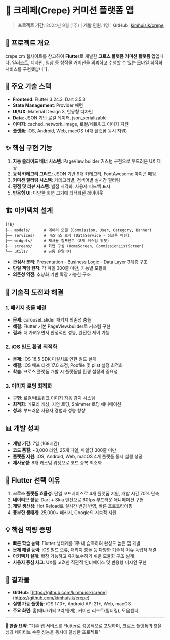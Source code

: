 # 🥞 크레페(Crepe) 커미션 플랫폼 앱

> **프로젝트 기간**: 2024년 9월 (1주) | **개발 인원**: 1명 | **GitHub**: [kimhuisik/crepe](https://github.com/kimhuisik/crepe)

## 📝 프로젝트 개요
crepe.cm 웹사이트를 참고하여 **Flutter**로 개발한 **크로스 플랫폼 커미션 플랫폼 앱**입니다. 
일러스트, 디자인, 영상 등 창작물 커미션을 의뢰하고 수행할 수 있는 모바일 최적화 서비스를 구현했습니다.

## 🚀 주요 기술 스택
- **Frontend**: Flutter 3.24.3, Dart 3.5.3
- **State Management**: Provider 패턴
- **UI/UX**: Material Design 3, 반응형 디자인
- **Data**: JSON 기반 로컬 데이터, json_serializable
- **이미지**: cached_network_image, 로컬/네트워크 이미지 지원
- **플랫폼**: iOS, Android, Web, macOS (4개 플랫폼 동시 지원)

## ✨ 핵심 구현 기능
1. **자동 슬라이드 배너 시스템**: PageView.builder 커스텀 구현으로 부드러운 UX 제공
2. **동적 카테고리 그리드**: JSON 기반 9개 카테고리, FontAwesome 아이콘 매핑
3. **커미션 필터링 시스템**: 카테고리별, 검색어별 실시간 필터링
4. **평점 및 리뷰 시스템**: 별점 시각화, 사용자 피드백 표시
5. **반응형 UI**: 다양한 화면 크기에 최적화된 레이아웃

## 🏗️ 아키텍처 설계
```
lib/
├── models/      # 데이터 모델 (Commission, User, Category, Banner)
├── services/    # 비즈니스 로직 (DataService - 싱글톤 패턴)
├── widgets/     # 재사용 컴포넌트 (8개 커스텀 위젯)
├── screens/     # 화면 구성 (HomeScreen, CommissionListScreen)
└── utils/       # 공통 유틸리티
```
- **관심사 분리**: Presentation - Business Logic - Data Layer 3계층 구조
- **단일 책임 원칙**: 각 파일 300줄 미만, 기능별 모듈화
- **의존성 역전**: 추상화 기반 확장 가능한 구조

## 🔧 기술적 도전과 해결
### 1. **패키지 충돌 해결**
- **문제**: carousel_slider 패키지 의존성 충돌
- **해결**: Flutter 기본 PageView.builder로 커스텀 구현
- **결과**: 더 가벼우면서 안정적인 성능, 완전한 제어 가능

### 2. **iOS 빌드 환경 최적화**
- **문제**: iOS 18.5 SDK 미설치로 인한 빌드 실패
- **해결**: iOS 배포 타겟 17.0 조정, Podfile 및 plist 설정 최적화
- **학습**: 크로스 플랫폼 개발 시 플랫폼별 환경 설정의 중요성

### 3. **이미지 로딩 최적화**
- **구현**: 로컬/네트워크 이미지 자동 감지 시스템
- **최적화**: 메모리 캐싱, 지연 로딩, Shimmer 로딩 애니메이션
- **성과**: 부드러운 사용자 경험과 성능 향상

## 📊 개발 성과
- **개발 기간**: 7일 (168시간)
- **코드 품질**: ~3,000 라인, 25개 파일, 파일당 300줄 미만
- **플랫폼 지원**: iOS, Android, Web, macOS 4개 플랫폼 동시 실행 성공
- **재사용성**: 8개 커스텀 위젯으로 코드 중복 최소화

## 🎯 Flutter 선택 이유
1. **크로스 플랫폼 효율성**: 단일 코드베이스로 4개 플랫폼 지원, 개발 시간 70% 단축
2. **네이티브 성능**: Dart + Skia 엔진으로 60fps 부드러운 애니메이션 구현
3. **개발 생산성**: Hot Reload로 실시간 변경 반영, 빠른 프로토타이핑
4. **풍부한 생태계**: 25,000+ 패키지, Google의 지속적 지원

## 💡 핵심 역량 증명
- **빠른 학습 능력**: Flutter 생태계를 1주 내 습득하여 완성도 높은 앱 개발
- **문제 해결 능력**: iOS 빌드 오류, 패키지 충돌 등 다양한 기술적 이슈 독립적 해결
- **아키텍처 설계**: 확장 가능하고 유지보수하기 쉬운 모듈화 구조 설계
- **사용자 중심 사고**: UX를 고려한 직관적 인터페이스 및 반응형 디자인 구현

## 🔗 결과물
- **GitHub**: [https://github.com/kimhuisik/crepe](https://github.com/kimhuisik/crepe)
- **실행 가능 플랫폼**: iOS 17.0+, Android API 21+, Web, macOS
- **주요 화면**: 홈(배너/카테고리/통계), 커미션 리스트(필터링), 도움센터

---
**💬 한줄 요약**: "기존 웹 서비스를 Flutter로 성공적으로 포팅하며, 크로스 플랫폼의 효율성과 네이티브 수준 성능을 동시에 달성한 프로젝트" 